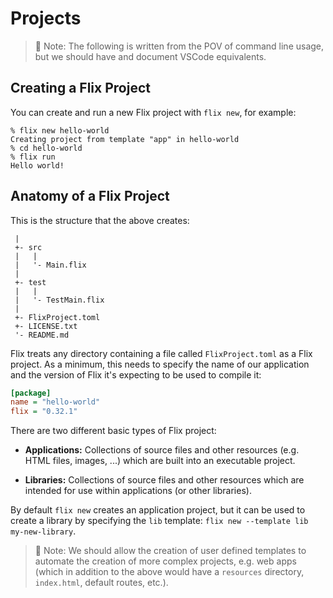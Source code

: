 # Projects

> 🤔 Note: The following is written from the POV of command line usage, but we should have and document VSCode equivalents.

## Creating a Flix Project

You can create and run a new Flix project with `flix new`, for example:

```
% flix new hello-world
Creating project from template "app" in hello-world
% cd hello-world
% flix run
Hello world!
```

## Anatomy of a Flix Project

This is the structure that the above creates:

```svgbob
 |
 +- src
 |   |
 |   '- Main.flix
 |
 +- test
 |   |
 |   '- TestMain.flix
 |
 +- FlixProject.toml
 +- LICENSE.txt
 '- README.md
```

Flix treats any directory containing a file called `FlixProject.toml` as a Flix project. As a minimum, this needs to specify the name of our application and the version of Flix it's expecting to be used to compile it:

```ini
[package]
name = "hello-world"
flix = "0.32.1"
```

There are two different basic types of Flix project:

* **Applications:** Collections of source files and other resources (e.g. HTML files, images, ...) which are built into an executable project.

* **Libraries:** Collections of source files and other resources which are intended for use within applications (or other libraries).

By default `flix new` creates an application project, but it can be used to create a library by specifying the `lib` template: `flix new --template lib my-new-library`.

> 🤔 Note: We should allow the creation of user defined templates to automate the creation of more complex projects, e.g. web apps (which in addition to the above would have a `resources` directory, `index.html`, default routes, etc.).

